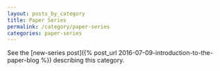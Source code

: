 ```yaml
---
layout: posts_by_category
title: Paper Series
permalink: /category/paper-series
categories: paper-series
---
```


See the [new-series post]({% post_url 2016-07-09-introduction-to-the-paper-blog %}) describing this category. 
